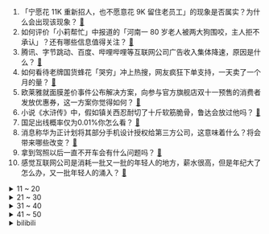 1. 「宁愿花 11K 重新招人，也不愿意花 9K 留住老员工」的现象是否属实？为什么会出现该现象？ [:link:](https://www.zhihu.com/question/63878469)
2. 如何评价「小莉帮忙」中报道的「河南一 80 岁老人被两大狗围咬，主人拒不承认」？还有哪些信息值得关注？ [:link:](https://www.zhihu.com/question/499812088)
3. 腾讯、字节跳动、百度、哔哩哔哩等互联网公司广告收入集体降速，原因是什么？ [:link:](https://www.zhihu.com/question/499751231)
4. 如何看待老牌国货蜂花「哭穷」冲上热搜，网友疯狂下单支持，一天卖了一个月的量？ [:link:](https://www.zhihu.com/question/499467742)
5. 欧莱雅就面膜差价事件公布解决方案，向参与官方旗舰店双十一预售的消费者发放优惠券，这一方案你觉得如何？ [:link:](https://www.zhihu.com/question/499901100)
6. 小说《水浒传》中，假如镇关西忍耐切了十斤软筋脆骨，鲁达会放过他吗？ [:link:](https://www.zhihu.com/question/499290554)
7. 国足出线概率仅为0.01%你怎么看？ [:link:](https://www.zhihu.com/question/499465962)
8. 消息称华为正计划将其部分手机设计授权给第三方公司，这意味着什么？将会带来哪些改变？ [:link:](https://www.zhihu.com/question/499757675)
9. 拿到驾照以后一直不开车会有什么问题吗？ [:link:](https://www.zhihu.com/question/473124237)
10. 感觉互联网公司是消耗一批又一批的年轻人的地方，薪水很高，但是年纪大了怎么办，又一批年轻人的涌入？ [:link:](https://www.zhihu.com/question/495204022)
<details>
<summary>11 ~ 20</summary>

11. 如何看待国内快递包邮率可达98%，平均递送时间为48小时？从世界范围看是什么水平？ [:link:](https://www.zhihu.com/question/499552279)
12. 为什么日本动漫中的美少女的五官并不像人类，但依然会被观众识别为人？ [:link:](https://www.zhihu.com/question/498739472)
13. 《斗破苍穹》中多次提到寻常斗尊和寻常斗圣，真的有寻常的斗尊斗圣吗？ [:link:](https://www.zhihu.com/question/496345086)
14. 200 斤鳄鱼长期待水里溺水死亡，不少网友表示「活久见」，动植物界还有哪些冷知识让人意想不到？ [:link:](https://www.zhihu.com/question/499298733)
15. 国美「通报员工摸鱼事件」后，网易云音乐上线「摸鱼计算器」，如何评价这一功能？你觉得上班听歌算摸鱼吗？ [:link:](https://www.zhihu.com/question/499791381)
16. 2021 转会期 FPX 官宣打野 Tian 离队，你有什么想说的？ [:link:](https://www.zhihu.com/question/499845131)
17. 如何看待今年互联网行业的应届生薪资是制造业薪资的四倍（甚至十倍），请问将来从事制造业的我们该怎么办？ [:link:](https://www.zhihu.com/question/492426982)
18. 月薪 6000 元，老婆要我求婚买 1 万多的钻戒，过分吗? [:link:](https://www.zhihu.com/question/497817018)
19. 江苏启东就「三名学生坠楼事件」回应，称「排除他人所为，与游戏无关」，目前情况如何？ [:link:](https://www.zhihu.com/question/499592151)
20. 辅助生殖技术需求飙升，我国每年约 30 万名试管婴儿诞生，如何看待这一趋势？为何不孕不育人群增多了？ [:link:](https://www.zhihu.com/question/486945391)
</details>
<details>
<summary>21 ~ 30</summary>

21. 如何看待中山大学在 97 周年校庆，不征集校友意见更换校徽，由绿色改为红色？ [:link:](https://www.zhihu.com/question/499178449)
22. 如何看待曾因踩踏陕西榆林丹霞地貌被批的「冒险雷探长」获榆林市授予「文化和旅游推广大使」？ [:link:](https://www.zhihu.com/question/499557705)
23. 想给女朋友换个手机，是给她买个二手 iPhone12 还是买个全新的小米 Civi？ [:link:](https://www.zhihu.com/question/498814168)
24. 新番动画《国王排名》真的值得看吗？ [:link:](https://www.zhihu.com/question/498336994)
25. 每天上下班70km，想把开了三年半的油车换电车，值得吗? [:link:](https://www.zhihu.com/question/498953170)
26. 为什么公文要用「仿宋_GB2312」字体？ [:link:](https://www.zhihu.com/question/25563003)
27. FPX 官宣上单选手 Nuguri 断开连接，如何评价他在 FPX 效力期间的表现？你觉得他会去哪？ [:link:](https://www.zhihu.com/question/499568659)
28. 顾佳给许幻山买橘子这件事，高明吗？高明在哪里？ [:link:](https://www.zhihu.com/question/485114644)
29. 有什么小物件能够显著地提高幸福感（幸福指数）？ [:link:](https://www.zhihu.com/question/23535906)
30. 为什么越来越多的年轻人选车更喜欢选中国哈弗？ [:link:](https://www.zhihu.com/question/499686550)
</details>
<details>
<summary>31 ~ 40</summary>

31. 该如何忘记一个很喜欢的人？ [:link:](https://www.zhihu.com/question/498710585)
32. 有哪些让你「路转粉」的家居好物？ [:link:](https://www.zhihu.com/question/410539362)
33. 有哪些美食一下肚，幸福感瞬间爆棚？ [:link:](https://www.zhihu.com/question/495234245)
34. 考研政治死背肖四肖八能 70 分吗？ [:link:](https://www.zhihu.com/question/493422200)
35. 土里土气的女孩怎么逆袭、打扮好看？ [:link:](https://www.zhihu.com/question/498374978)
36. 《原神》56级后你是靠什么坚持玩下去的？ [:link:](https://www.zhihu.com/question/497993375)
37. 为什么我感觉游戏王的剧情很烂，为啥打牌可以影响社会地位？ [:link:](https://www.zhihu.com/question/441703528)
38. 水平对置引擎真的天生强度不足，耐用性差吗？ [:link:](https://www.zhihu.com/question/452289702)
39. 抗糖皮肤真的会好吗？ [:link:](https://www.zhihu.com/question/332261143)
40. 阅读为你的生活带来哪些变化？ [:link:](https://www.zhihu.com/question/486313997)
</details>
<details>
<summary>41 ~ 50</summary>

41. 金庸的十四部作品中为什么有一半的作品知名度不高？ [:link:](https://www.zhihu.com/question/498848249)
42. 现在的家养猫一辈子不出门对他们来说真的好吗？ [:link:](https://www.zhihu.com/question/279720155)
43. 哪些家庭培养不出优秀的孩子？ [:link:](https://www.zhihu.com/question/489073928)
44. 什么样的读书方法才能快速榨干一本书的所有知识，避免低效阅读呢？ [:link:](https://www.zhihu.com/question/377547324)
45. 问题悬赏：如果 500 年后还有广州车展，你觉得会是什么样的？ [:link:](https://www.zhihu.com/question/497744566)
46. 年轻人是先买房还是先买车，为什么? [:link:](https://www.zhihu.com/question/481498013)
47. 你摘抄过哪些一眼万年的文案？ [:link:](https://www.zhihu.com/question/498539887)
48. 如何评价纪录片《人生一串》第三季第一期？你最难忘的一次吃串经历是什么？ [:link:](https://www.zhihu.com/question/499653815)
49. 如何看待「00 后女大学生毕业做私人保镖」？大学生有哪些让你意想不到的就业方式？ [:link:](https://www.zhihu.com/question/499181405)
50. 《原神》这款游戏有什么可取元素？ [:link:](https://www.zhihu.com/question/498879275)
</details><details>
<summary>bilibili</summary>

1. 天津名吃：本以为只是个普通鸡蛋，戳开的瞬间我愣住了！ [:link:](//www.bilibili.com/video/BV1Gg411T73o)
2. 小伙不远万里来到拉萨，竟然就只为了吃一顿火锅？ [:link:](//www.bilibili.com/video/BV1g34y1d7Dw)
3. 9个妓女，一部上世纪豆瓣8.8分电影，告诉你为什么绝对不能嫖娼合法化！【洞察社会系列59】 [:link:](//www.bilibili.com/video/BV1PL411g7eW)
4. 连长最瞧不上的兵，却是最后坚守七连骄傲的人！《士兵突击》P6 [:link:](//www.bilibili.com/video/BV1LQ4y1U7iP)
5. 零元购视频男主 King Vader 来了！ [:link:](//www.bilibili.com/video/BV1Qr4y1r7DD)
6. 我和俄罗斯女友结婚啦！ [:link:](//www.bilibili.com/video/BV1L44y1v7Hy)
7. 全网高校浴室扣费最快挑战！ [:link:](//www.bilibili.com/video/BV1CQ4y1U7kA)
8. 我好不容易笑你一次！你却让我输得这么彻底！【哥谭噩梦】 [:link:](//www.bilibili.com/video/BV1tq4y1u7g3)
9. 不是吧，情侣也能玩这个？？？ [:link:](//www.bilibili.com/video/BV1hF411h75g)
10. 【爆肝十天！】S 1 1 总 决 赛 删 减 画 面 [:link:](//www.bilibili.com/video/BV1Uh411x7up)
<details>
<summary>11 ~ 20</summary>

11. 承包了半个娱乐圈的路边摊，竟然只要十块钱？【就得这么晚ep-03耳光馄饨】 [:link:](//www.bilibili.com/video/BV1fT4y197kJ)
12. 这才是《孤勇者》原版MV [:link:](//www.bilibili.com/video/BV15R4y1t7L9)
13. 河南卫视：猎 杀 时 刻！！！ [:link:](//www.bilibili.com/video/BV1zU4y1M7Dy)
14. 谁要跟墨索里尼合影？【硬核狠人16】 [:link:](//www.bilibili.com/video/BV1SR4y1t7jB)
15. 这两天爆火“喜鹊劫烟＂完整版本 [:link:](//www.bilibili.com/video/BV1wg411T7MM)
16. 当代大学生论文现状 [:link:](//www.bilibili.com/video/BV1of4y1T7gw)
17. 外国消防员：早知道中国消防员这样，我就不来了 [:link:](//www.bilibili.com/video/BV1QU4y1M7aq)
18. 51集三体影视化全集 330分钟超长大合集【科幻视界/三体电影】 [:link:](//www.bilibili.com/video/BV17L411g7JQ)
19. 网友曝光湖南某工地偷工减料行为，被人现场威胁：你出不了衡阳 [:link:](//www.bilibili.com/video/BV1rv411M7TB)
20. 【罗汉鬼套路】LOL偷钱回归！一个躺着赚钱的套路~ [:link:](//www.bilibili.com/video/BV17R4y1t7uM)
</details>
<details>
<summary>21 ~ 30</summary>

21. 华农兄弟：最近搞脐橙比较辛苦，邀兄弟来宰猪，给大家做顿好吃的 [:link:](//www.bilibili.com/video/BV19r4y1r74s)
22. 花4000块找人做了一堆BUG的游戏？ [:link:](//www.bilibili.com/video/BV1VP4y1L7nD)
23. 《原神》长安姑娘「醉酒当歌，思故人」 [:link:](//www.bilibili.com/video/BV1iS4y197kh)
24. 离大谱！这玩意看得我一愣一愣得【阅片无数Ⅱ 27】 [:link:](//www.bilibili.com/video/BV1CL411u7hv)
25. 前方高能！《孤勇者》女声版 超A燃炸！！ [:link:](//www.bilibili.com/video/BV1dS4y197kY)
26. 为君翻作「琵琶行」 [:link:](//www.bilibili.com/video/BV1uT4y1R7ca)
27. 恐 怖 游 轮 [:link:](//www.bilibili.com/video/BV17Y411x7AY)
28. 《明日方舟》危机合约新赛季「松烟行动」宣传PV [:link:](//www.bilibili.com/video/BV1ZL411u7MS)
29. 一天喂我女儿一整桶奶粉，我背着娃，是不想让娃死太早 [:link:](//www.bilibili.com/video/BV1Rb4y1t7Lz)
30. 检讨书的天花板，语文老师说这篇文章太风骚了，我读不出口！ [:link:](//www.bilibili.com/video/BV1wh41147oa)
</details>
<details>
<summary>31 ~ 40</summary>

31. 上午兄弟招待我吃杀猪菜，下午用兄弟家的脐橙做珊瑚鱼给大家尝尝 [:link:](//www.bilibili.com/video/BV1zR4y1t78s)
32. 9.2分的双城之战，只是一个宏大IP宇宙的起点丨LOL编年史特别篇 [:link:](//www.bilibili.com/video/BV1Af4y1M7WN)
33. 中国驻大阪总领馆正式入驻B站！ [:link:](//www.bilibili.com/video/BV1Lq4y1675i)
34. 男子穿女装躲女厕偷拍，热心小伙仗义出手 [:link:](//www.bilibili.com/video/BV1v3411876f)
35. 【4k】真 人 版 生 化 危 机 8 [:link:](//www.bilibili.com/video/BV1kL4y1v7SS)
36. 为什么会有小组作业这种东西！！！ [:link:](//www.bilibili.com/video/BV1Gg411T7hn)
37. 有人说我的声音像siri😂英语配音苹果广告 [:link:](//www.bilibili.com/video/BV1rS4y1d7vc)
38. 【时代少年团】《这福气给你要不要》之饭前运动会 [:link:](//www.bilibili.com/video/BV13r4y1y7AE)
39. 那些打不败你的，终将让你更强大 [:link:](//www.bilibili.com/video/BV1HP4y157o3)
40. “小猫咪不可以打架！” [:link:](//www.bilibili.com/video/BV1G44y1v7hm)
</details>
<details>
<summary>41 ~ 50</summary>

41. 超长寿24岁猫猫！能吃能睡从不生病准备成精！（蹭蹭大家的福气，希望雪儿一直健康！） [:link:](//www.bilibili.com/video/BV1q34y1d7w6)
42. 因为嗓子咳哑了所以我斗胆尝试了一下… [:link:](//www.bilibili.com/video/BV14Y411x7Jk)
43. 谁 是 喝 奶 王（原创rap） [:link:](//www.bilibili.com/video/BV11P4y1G7qD)
44. 谁说这是魔法？这是科学！ [:link:](//www.bilibili.com/video/BV1Lg411T7iK)
45. 花了一年，我用Unity3D做了些什么呢？ [:link:](//www.bilibili.com/video/BV11Y411x743)
46. 【仪态对比2】《嘉南传》的鞠婧祎为什么完全不像郡主？古装美女仪态大赏 [:link:](//www.bilibili.com/video/BV1pF411h7HZ)
47. 做了一个摇饮料的装置 [:link:](//www.bilibili.com/video/BV1xq4y1k7wc)
48. 【啊粥】人民的名义11：国家如果不反腐会怎么样？ [:link:](//www.bilibili.com/video/BV1Xr4y1r783)
49. 试吃10几斤的顶级大海货，用来打边炉，连汤都喝光 [:link:](//www.bilibili.com/video/BV1Gg411T7Gp)
50. 敬汉卿和小文哥一起干和牛！ [:link:](//www.bilibili.com/video/BV1dS4y1d7aS)
</details>
<details>
<summary>51 ~ 60</summary>

51. 你离爆款新闻就差一个标题️ [:link:](//www.bilibili.com/video/BV1P44y1v7nM)
52. 家里有狗看不了这种，警犬强迫游泳训练 [:link:](//www.bilibili.com/video/BV1nS4y197UX)
53. 竞技的魅力就在于不放过每一次疯狂操作的可能，韩 服 王 者 就 这？#90 [:link:](//www.bilibili.com/video/BV15f4y1M7qm)
54. 大庆赶海，发现八爪鱼藏在红色的小罐里，吸盘紧紧连在一起 [:link:](//www.bilibili.com/video/BV1KT4y1R7fD)
55. 小伙伴们你的人生你来主宰 不要听别人劝！绝对不行太痛苦了！我还在继续哭！ [:link:](//www.bilibili.com/video/BV1QQ4y1m7Lc)
56. 【4K60FPS】酷玩Coldplay《The Scientist》万人大合唱现场！人生一定要看的现场！ [:link:](//www.bilibili.com/video/BV1n341187fx)
57. 【原神手书】大家一起《猫中毒》！！ [:link:](//www.bilibili.com/video/BV1VF411h7wW)
58. 影史首次！《蜘蛛侠：英雄无归》曝“命运之战”预告 蜘蛛侠五大宿敌集结登场 [:link:](//www.bilibili.com/video/BV1Mg411T7FE)
59. 【受权发布】中共中央关于党的百年奋斗重大成就和历史经验的决议 [:link:](//www.bilibili.com/video/BV1EY411x7KR)
60. 【半佛】关于丁克的选择与挣扎 [:link:](//www.bilibili.com/video/BV18U4y1u7yx)
</details>
<details>
<summary>61 ~ 70</summary>

61. 看到最后，保证你升职加薪（九） [:link:](//www.bilibili.com/video/BV1ng411T7Kf)
62. 森林消防员雪地负重拉练啃冻牛奶充饥 [:link:](//www.bilibili.com/video/BV11Y411x7Am)
63. 米忽悠偶像大乱斗，谁才是最强吉祥物！ [:link:](//www.bilibili.com/video/BV1oL411u7Jt)
64. 今天，去个神秘地方，喝酒。 [:link:](//www.bilibili.com/video/BV1r3411t7bx)
65. “小羊肖恩拍的还是保守了” [:link:](//www.bilibili.com/video/BV1ur4y1k7E8)
66. “你没有那么多的观众，不妨大胆一点生活” [:link:](//www.bilibili.com/video/BV1zL411u7yE)
67. 这些生活小技巧，真的有用吗？ [:link:](//www.bilibili.com/video/BV1Lb4y1b78N)
68. 幸运的人，用童年治愈一生 [:link:](//www.bilibili.com/video/BV1P44y1v7kD)
69. 新小子隔壁甘蔗汁，打包回家吃火鸡面！ [:link:](//www.bilibili.com/video/BV19g411P7Tx)
70. 妈见打！我竟然给英国公婆吃泡面？ [:link:](//www.bilibili.com/video/BV19L4y1v71c)
</details>
<details>
<summary>71 ~ 80</summary>

71. 又是这两个男生，把一个普通学妹变成了天花板 [:link:](//www.bilibili.com/video/BV1ZY411x7nV)
72. 上去过一次 就不想下来了 [:link:](//www.bilibili.com/video/BV1vU4y1M7Co)
73. ⚡️孤 勇 者 1000%⚡️ [:link:](//www.bilibili.com/video/BV1if4y1T7vd)
74. 快递丢件、损坏一提赔偿就踢皮球？进来学招！ [:link:](//www.bilibili.com/video/BV1YR4y1t79J)
75. 2万8买了台工地“埃尔法”，让小伙整整洗了1周！ [:link:](//www.bilibili.com/video/BV1Mg411T7km)
76. 危！趁女友睡觉在她头发绑20个气球？她醒来无语了！ [:link:](//www.bilibili.com/video/BV16q4y137rF)
77. 【罗翔】张三造谣李四出轨，算诬告陷害罪吗？ [:link:](//www.bilibili.com/video/BV15U4y1g7g6)
78. 反 向 带 货 [:link:](//www.bilibili.com/video/BV15r4y1y7pR)
79. 范德尔本人？大司马遇到3万6千场狼人：“太恐怖了！他不腻的吗？” [:link:](//www.bilibili.com/video/BV1S44y1e76B)
80. “袁爷爷，再见……” [:link:](//www.bilibili.com/video/BV1mr4y1r7nT)
</details>
<details>
<summary>81 ~ 90</summary>

81. 【我怎么才能让你相信国创动画】 [:link:](//www.bilibili.com/video/BV1Cr4y1r711)
82. 南开：出去不要说是我这儿的 [:link:](//www.bilibili.com/video/BV1YP4y1576P)
83. 《迟到天花板》 [:link:](//www.bilibili.com/video/BV1fq4y137ai)
84. 吓成这样是从鬼门关走出来的 [:link:](//www.bilibili.com/video/BV1MT4y1R7D2)
85. 劝学之“东北电炮儿” [:link:](//www.bilibili.com/video/BV19L411T7qM)
86. 【lol手游】老诺手就该这么玩！ [:link:](//www.bilibili.com/video/BV1D44y1a7CQ)
87. 【双 村 之 战】晨晓村往事 第一季 [:link:](//www.bilibili.com/video/BV1o44y1e7oU)
88. 别火！ 她刷到我真的会屎 [:link:](//www.bilibili.com/video/BV1HS4y197WB)
89. 日语0-N1全套教程！B站最完整合集，学会省10万学费！求求三连了！ [:link:](//www.bilibili.com/video/BV16S4y1d7rb)
90. "假如我生活在前苏联，我能玩什么电子游戏？" [:link:](//www.bilibili.com/video/BV1Bb4y1t7y3)
</details>
<details>
<summary>91 ~ 100</summary>

91. 他 太 懂 提 亲 了 [:link:](//www.bilibili.com/video/BV1of4y1T72N)
92. 金蝉竟然改变了王者的机制！！！ [:link:](//www.bilibili.com/video/BV1Hq4y167Lh)
93. 【波兰球】美国：我成替身了！ [:link:](//www.bilibili.com/video/BV1dQ4y1m7S1)
94. 细读经典：豆瓣9.2神作，一个消亡国家的史诗 [:link:](//www.bilibili.com/video/BV17g411T7uL)
95. 这就是第九艺术，把我从头“骗”到尾 [:link:](//www.bilibili.com/video/BV1EY411x7AS)
96. 全网高校浴室扣费最快挑战！（没有之一） [:link:](//www.bilibili.com/video/BV1hF411h7dm)
97. 疯狂暗示三虫同框！《蜘蛛侠3》第二支预告解析 [:link:](//www.bilibili.com/video/BV1Hh4114781)
98. 在一起快6年  从大学校园到出社会工作2年  结婚前被出轨  半条命没了  太痛苦太窒息了  请救救我救救我  怎么走出来啊 [:link:](//www.bilibili.com/video/BV17T4y1R7AH)
99. 骗路人玩阴间套路！没想到断手AD当场变身Viper！【拷打队友#2】 [:link:](//www.bilibili.com/video/BV1qU4y1M79R)
100. 使命还在使劲召唤 [:link:](//www.bilibili.com/video/BV18q4y1u7ed)
</details></details>